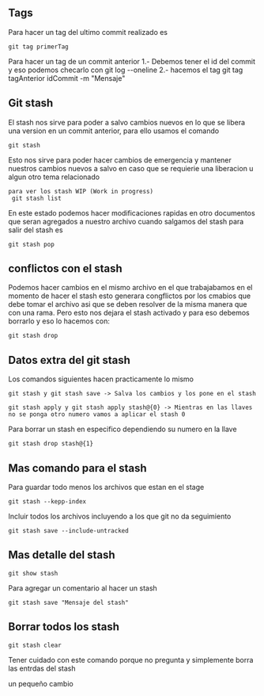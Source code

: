 ## Tags

Para hacer un tag del ultimo commit realizado es

    git tag primerTag

Para hacer un tag de un commit anterior
    1.- Debemos tener el id del commit y eso podemos checarlo con 
        git log --oneline
    2.- hacemos el tag
        git tag tagAnterior idCommit -m "Mensaje"

## Git stash

El stash nos sirve para poder a salvo cambios nuevos en lo que se libera una version en un commit anterior, para ello usamos el comando 

    git stash

Esto nos sirve para poder hacer cambios de emergencia y mantener nuestros cambios nuevos a salvo en caso que se requierie una liberacion u algun otro tema relacionado

    para ver los stash WIP (Work in progress)
     git stash list

En este estado podemos hacer modificaciones rapidas en otro documentos que seran agregados a nuestro archivo cuando salgamos del stash 
para salir del stash es

    git stash pop

## conflictos con el stash

Podemos hacer cambios en el mismo archivo en el que trabajabamos en el momento de hacer el stash esto generara congflictos por los cmabios que debe tomar
el archivo asi que se deben resolver de la misma manera que con una rama. Pero esto nos dejara el stash activado y para eso debemos borrarlo y eso lo hacemos con:

    git stash drop


## Datos extra del git stash

Los comandos siguientes hacen practicamente lo mismo

    git stash y git stash save -> Salva los cambios y los pone en el stash

    git stash apply y git stash apply stash@{0} -> Mientras en las llaves no se ponga otro numero vamos a aplicar el stash 0

Para borrar un stash en especifico dependiendo su numero en la llave 

    git stash drop stash@{1} 

## Mas comando para el stash

Para guardar todo menos los archivos que estan en el stage

    git stash --kepp-index

Incluir todos los archivos incluyendo a los que git no da seguimiento

    git stash save --include-untracked

## Mas detalle del stash

    git show stash

Para agregar un comentario al hacer un stash 

    git stash save "Mensaje del stash"


## Borrar todos los stash

    git stash clear

Tener cuidado con este comando porque no pregunta y simplemente borra las entrdas del stash

un pequeño cambio
